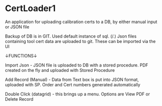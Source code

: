 # CertLoader1

An application for uploading calibration certs to a DB, by either manual input or JSON file



Backup of DB is in GIT.  Used default instance of sql.  (/.)
Json files containing tool cert data are uploaded to git.  These can be imported via the UI


↓FUNCTIONS↓

Import Json - JSON file is uploaded to DB with a stored procedure.  PDF created on the fly and uploaded with Stored Procedure

Add Record (Manual) - Data from Text box is put into JSON format, uploaded with SP. Order and Cert numbers generated automatically

Double Click (datagrid) -  this brings up a menu.  Options are View PDF or Delete Record


